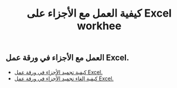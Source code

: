 ﻿---
title: كيفية العمل مع الأجزاء على Excel workhee
second_title: Aspose.Cells Cloud Documen
linktitle: جزء
type: docs
url: /ar/worksheets/panes/
keywords: How to work with panes on an Excel worksheet
description: Aspose.Cells Cloud REST API دعم العمل مع الأجزاء في ورقة عمل Excel. SDK يدعم أنواع لغات التطوير. وهي تشمل Android و C# و Go و Java و NodeJS و Perl و PHP و Python و Ruby و swift
weight: 20
---
## العمل مع الأجزاء في ورقة عمل Excel.

- [كيفية تجميد الأجزاء في ورقة عمل Excel.](/cells/ar/worksheets/panes/freeze/) 
- [كيفية إلغاء تجميد الأجزاء في ورقة عمل Excel.](/cells/ar/worksheets/panes/unfreeze/) 


